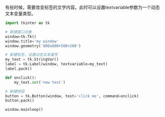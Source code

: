 
有些时候，需要改变标签的文字内容。此时可以设置textvariable参数为一个动态文本变量类型。

```Python
import tkinter as tk

# 新建窗口对象
window=tk.Tk()
window.title='my window'
window.geometry('800x600+500+200')

# 新建标签，设置动态文本属性
my_text = tk.StringVar()
label = tk.Label(window, textvariable=my_text)
label.pack()

def onclick():
	my_text.set('new text')

# 新建按钮
button = tk.Button(window, text='click me', command=onclick)
button.pack()

window.mainloop()
```

